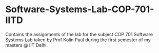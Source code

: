 # Software-Systems-Lab-COP-701-IITD
Contains the assignments of the lab for the subject COP 701 Software Systems Lab taken by Prof Kolin Paul during the first semester of my masters @ IIT Delhi. 
